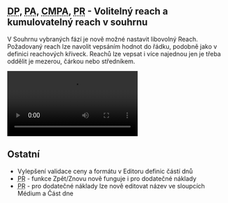 ﻿---
categories: [fenix]
layout: fenix
---
## <abbr title="Detailní plán">DP</abbr>, <abbr title="Postanalýza">PA</abbr>, <abbr title="Crossmediální postanalýza">CMPA</abbr>, <abbr title="Plán rádií">PR</abbr> - Volitelný reach a kumulovatelný reach v souhrnu

V Souhrnu vybraných fází je nově možné nastavit libovolný Reach. Požadovaný reach lze navolit vepsáním hodnot do řádku, podobně jako v definici reachových křiveck. 
Reachů lze vepsat i více najednou jen je třeba oddělit je mezerou, čárkou nebo středníkem. 

<video src="{{site.url}}/data/volreachsouhrn.mp4" type="video/mp4" controls>volitelný resch v souhrnu</video>


## Ostatní
<ul><li>Vylepšení validace ceny a formátu v Editoru definic částí dnů</li>
<li><abbr title="Plán rádií">PR</abbr> - funkce Zpět/Znovu nově funguje i pro dodatečné náklady</li>
<li><abbr title="Plán rádií">PR</abbr> - pro dodatečné náklady lze nově editovat název ve sloupcích Médium a Část dne</li></ul>
